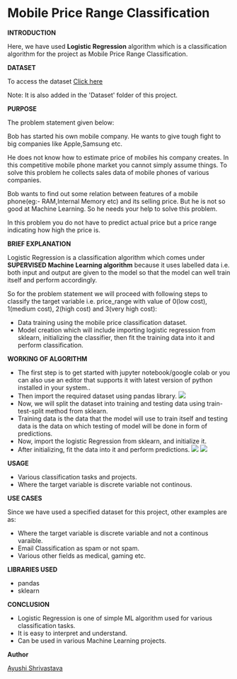 # **Mobile Price Range Classification**

**INTRODUCTION**

Here, we have used **Logistic Regression** algorithm which is a classification algorithm for the project as Mobile Price Range Classification.

**DATASET**

To access the dataset [Click here](https://www.kaggle.com/iabhishekofficial/mobile-price-classification?select=train.csv)

Note: It is also added in the 'Dataset' folder of this project.

**PURPOSE**

The problem statement given below:

Bob has started his own mobile company. He wants to give tough fight to big companies like Apple,Samsung etc.

He does not know how to estimate price of mobiles his company creates. In this competitive mobile phone market you cannot simply assume things. To solve this problem he collects sales data of mobile phones of various companies.

Bob wants to find out some relation between features of a mobile phone(eg:- RAM,Internal Memory etc) and its selling price. But he is not so good at Machine Learning. So he needs your help to solve this problem.

In this problem you do not have to predict actual price but a price range indicating how high the price is.

**BRIEF EXPLANATION**

Logistic Regression is a classification algorithm which comes under **SUPERVISED Machine Learning algorithm** because it uses labelled data i.e. both input and output are given to the model so that the model can well train itself and perform accordingly.

So for the problem statement we will proceed with following steps to classify the target variable i.e. price_range with value of 0(low cost), 1(medium cost), 2(high cost) and 3(very high cost):

- Data training using the mobile price classification dataset.
- Model creation which will include importing logistic regression from sklearn, initializing the classifier, then fit the training data into it and perform classification.

**WORKING OF ALGORITHM**

- The first step is to get started with jupyter notebook/google colab or you can also use an editor that supports it with latest version of python installed in your system..
- Then import the required dataset using pandas library.
  ![](https://github.com/ayushi424/PyAlgo-Tree/blob/main/Machine%20Learning/Mobile%20Price%20Range%20Classification/Images/lr1.jpg)
- Now, we will split the dataset into training and testing data using train-test-split method from sklearn.
- Training data is the data that the model will use to train itself and testing data is the data on which testing of model will be done in form of predictions.
- Now, import the logistic Regression from sklearn, and initialize it.
- After initializing, fit the data into it and perform predictions.
  ![](https://github.com/ayushi424/PyAlgo-Tree/blob/main/Machine%20Learning/Mobile%20Price%20Range%20Classification/Images/lr2.jpg)
  ![](https://github.com/ayushi424/PyAlgo-Tree/blob/main/Machine%20Learning/Mobile%20Price%20Range%20Classification/Images/lr3.jpg)

**USAGE**

- Various classification tasks and projects.
- Where the target variable is discrete variable not continous.

**USE CASES**

Since we have used a specified dataset for this project, other examples are as:

- Where the target variable is discrete variable and not a continous varaible.
- Email Classification as spam or not spam.
- Various other fields as medical, gaming etc.

**LIBRARIES USED**

- pandas
- sklearn

**CONCLUSION**

- Logistic Regression is one of simple ML algorithm used for various classification tasks.
- It is easy to interpret and understand.
- Can be used in various Machine Learning projects.

**Author**

[Ayushi Shrivastava](https://github.com/ayushi424)
